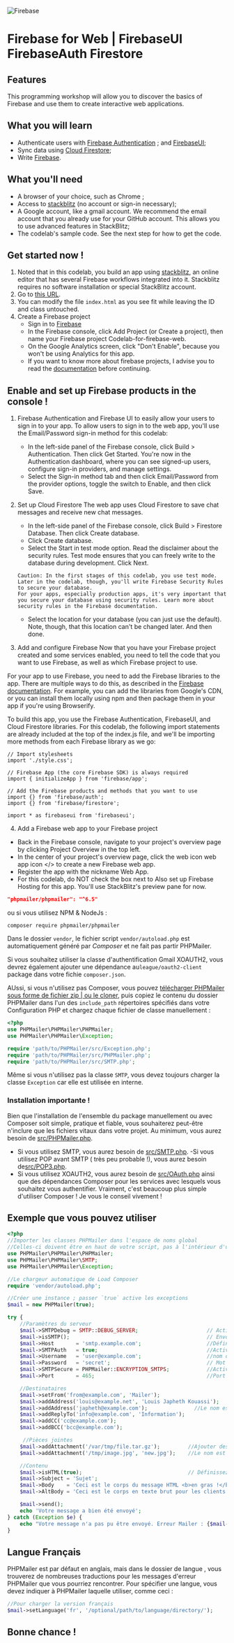 ![Firebase](https://github.com/LouisDSC/Firebase-pour-le_web/blob/main/Img/Img.png)

# Firebase for Web | FirebaseUI FirebaseAuth Firestore
## Features
This programming workshop will allow you to discover the basics of Firebase and use them to create interactive web applications.

## What you will learn
- Authenticate users with [Firebase Authentication](https://firebase.google.com/docs/auth?hl=fr) ;
 and [FirebaseUI](https://firebase.google.com/docs/auth/web/firebaseui?hl=fr);
- Sync data using [Cloud Firestore](https://firebase.google.com/docs/firestore);
- Write [Firebase](https://firebase.google.com/).

## What you'll need
- A browser of your choice, such as Chrome ;
- Access to [stackblitz](http://stackblitz.com/) (no account or sign-in necessary);
- A Google account, like a gmail account. We recommend the email account that you already use for your GitHub account. This allows you to use advanced features in StackBlitz;
- The codelab's sample code. See the next step for how to get the code.

## Get started now !
1. Noted that in this codelab, you build an app using [stackblitz](http://stackblitz.com/), an online editor that has several Firebase workflows integrated into it. Stackblitz requires no software installation or special StackBlitz account.
2. Go to [this URL](https://stackblitz.com/edit/firebase-gtk-web-start).
3. You can modify the file `index.html` as you see fit while leaving the ID and class untouched.
4. Create a Firebase project
   - Sign in to [Firebase](https://firebase.google.com/)
   - In the Firebase console, click Add Project (or Create a project), then name your Firebase project  Codelab-for-firebase-web.
   - On the Google Analytics screen, click "Don't Enable", because you won't be using Analytics for this app.
   - If you want to know more about firebase projects, I advise you to read the [documentation](https://firebase.google.com/docs/projects/learn-more?hl=fr) before continuing.

## Enable and set up Firebase products in the console !
1. Firebase Authentication and Firebase UI to easily allow your users to sign in to your app.
To allow users to sign in to the web app, you'll use the Email/Password sign-in method for this codelab:
   - In the left-side panel of the Firebase console, click Build > Authentication. Then click Get Started. You're now in the Authentication dashboard, where you can see signed-up users, configure sign-in providers, and manage settings.
   - Select the Sign-in method tab and then click Email/Password from the provider options, toggle the switch to Enable, and then click Save.

2. Set up Cloud Firestore
The web app uses Cloud Firestore to save chat messages and receive new chat messages. 
   - In the left-side panel of the Firebase console, click Build > Firestore Database. Then click Create database.
   - Click Create database.
   - Select the Start in test mode option. Read the disclaimer about the security rules. Test mode ensures that you can freely write to the database during development. Click Next.

   ```
   Caution: In the first stages of this codelab, you use test mode. Later in the codelab, though, you'll write Firebase Security Rules to secure your database.
   For your apps, especially production apps, it's very important that you secure your database using security rules. Learn more about security rules in the Firebase documentation.
   ```
   - Select the location for your database (you can just use the default). Note, though, that this location can't be changed later. And then done.

3.  Add and configure Firebase
Now that you have your Firebase project created and some services enabled, you need to tell the code that you want to use Firebase, as well as which Firebase project to use.

For your app to use Firebase, you need to add the Firebase libraries to the app. There are multiple ways to do this, as described in the  [Firebase documentation](https://firebase.google.com/docs/web/setup). For example, you can add the libraries from Google's CDN, or you can install them locally using npm and then package them in your app if you're using Browserify.

To build this app, you use the Firebase Authentication, FirebaseUI, and Cloud Firestore libraries. For this codelab, the following import statements are already included at the top of the index.js file, and we'll be importing more methods from each Firebase library as we go:
```JS
// Import stylesheets
import './style.css';

// Firebase App (the core Firebase SDK) is always required
import { initializeApp } from 'firebase/app';

// Add the Firebase products and methods that you want to use
import {} from 'firebase/auth';
import {} from 'firebase/firestore';

import * as firebaseui from 'firebaseui';
```

4. Add a Firebase web app to your Firebase project
- Back in the Firebase console, navigate to your project's overview page by clicking Project Overview in the top left.
- In the center of your project's overview page, click the web icon web app icon </> to create a new Firebase web app.
- Register the app with the nickname Web App.
- For this codelab, do NOT check the box next to Also set up Firebase Hosting for this app. You'll use StackBlitz's preview pane for now.



```json
"phpmailer/phpmailer": "^6.5"
```

ou si vous utilisez NPM & NodeJs :

```npm
composer require phpmailer/phpmailer
```

Dans le dossier `vendor`, le fichier script `vendor/autoload.php` est automatiquement généré par <i>Composer</i> et ne fait pas partir PHPMailer.

Si vous souhaitez utiliser la classe d'authentification Gmail XOAUTH2, vous devrez également ajouter une dépendance au`league/oauth2-client` package dans votre fichie `composer.json`.

AUssi, si vous n'utilisez pas Composer, vous pouvez [télécharger PHPMailer sous forme de fichier zip | ou le cloner](https://github.com/LouisDSC/PHPMailer), puis copiez le contenu du dossier PHPMailer dans l'un des `include_path` répertoires spécifiés dans votre Configuration PHP et chargez chaque fichier de classe manuellement :

```php
<?php
use PHPMailer\PHPMailer\PHPMailer;
use PHPMailer\PHPMailer\Exception;

require 'path/to/PHPMailer/src/Exception.php';
require 'path/to/PHPMailer/src/PHPMailer.php';
require 'path/to/PHPMailer/src/SMTP.php';
```

Même si vous n'utilisez pas la classe `SMTP`, vous devez toujours charger la classe `Exception` car elle est utilisée en interne.
### Installation importante !
Bien que l'installation de l'ensemble du package manuellement ou avec Composer soit simple, pratique et fiable, vous souhaiterez peut-être n'inclure que les fichiers vitaux dans votre projet. Au minimum, vous aurez besoin de [src/PHPMailer.php](https://github.com/LouisDSC/PHPMailer/blob/master/src/PHPMailer.php). 
- Si vous utilisez SMTP, vous aurez besoin de [src/SMTP.php](https://github.com/LouisDSC/PHPMailer/blob/master/src/SMTP.php).
 -Si vous utilisez POP avant SMTP ( très peu probable !), vous aurez besoin de[src/POP3.php](https://github.com/LouisDSC/PHPMailer/blob/master/src/POP3.php).
 - Si vous utilisez XOAUTH2, vous aurez besoin de [src/OAuth.php](https://github.com/LouisDSC/PHPMailer/blob/master/src/OAuth.php) ainsi que des dépendances Composer pour les services avec lesquels vous souhaitez vous authentifier. Vraiment, c'est beaucoup plus simple d'utiliser Composer ! Je vous le conseil vivement !

## Exemple que vous pouvez utiliser

```php
<?php
//Importer les classes PHPMailer dans l'espace de noms global 
//Celles-ci doivent être en haut de votre script, pas à l'intérieur d'une fonction 
use PHPMailer\PHPMailer\PHPMailer;
use PHPMailer\PHPMailer\SMTP;
use PHPMailer\PHPMailer\Exception;

//Le chargeur automatique de Load Composer 
require 'vendor/autoload.php';

//Créer une instance ; passer `true` active les exceptions 
$mail = new PHPMailer(true);

try {
    //Paramètres du serveur
    $mail->SMTPDebug = SMTP::DEBUG_SERVER;                      // Activer la sortie de débogage détaillée
    $mail->isSMTP();                                            // Envoi via SMTP
    $mail->Host       = 'smtp.example.com';                     //Définir le serveur SMTP pour envoyer via
    $mail->SMTPAuth   = true;                                   //Activer l'authentification SMTP 
    $mail->Username   = 'user@example.com';                     //nom d'utilisateur SMTP 
    $mail->Password   = 'secret';                               // Mot de passe SMTP
    $mail->SMTPSecure = PHPMailer::ENCRYPTION_SMTPS;            //Activer le chiffrement TLS implicite 
    $mail->Port       = 465;                                    //Port TCP auquel se connecter ; utilisez 587 si vous avez défini `SMTPSecure = PHPMailer::ENCRYPTION_STARTTLS`

    //Destinataires
    $mail->setFrom('from@example.com', 'Mailer');
    $mail->addAddress('louis@example.net', 'Louis Japheth Kouassi');     //Ajouter un destinataire
    $mail->addAddress('japheth@example.com');               //Le nom est facultatif
    $mail->addReplyTo('info@example.com', 'Information');
    $mail->addCC('cc@example.com');
    $mail->addBCC('bcc@example.com');

     //Pièces jointes 
    $mail->addAttachment('/var/tmp/file.tar.gz');         //Ajouter des pièces jointes
    $mail->addAttachment('/tmp/image.jpg', 'new.jpg');    //Le nom est facultatif

    //Contenu
    $mail->isHTML(true);                                  // Définissez le format de l'e-mail sur HTML
    $mail->Subject = 'Sujet';
    $mail->Body    = 'Ceci est le corps du message HTML <b>en gras !</b>';
    $mail->AltBody = 'Ceci est le corps en texte brut pour les clients de messagerie non-HTML';

    $mail->send();
    echo 'Votre message a bien été envoyé';
} catch (Exception $e) {
    echo "Votre message n'a pas pu être envoyé. Erreur Mailer : {$mail->ErrorInfo}";
}
```

## Langue Français
PHPMailer est par défaut en anglais, mais dans le dossier de langue , vous trouverez de nombreuses traductions pour les messages d'erreur PHPMailer que vous pourriez rencontrer. Pour spécifier une langue, vous devez indiquer à PHPMailer laquelle utiliser, comme ceci :

```php
//Pour charger la version français
$mail->setLanguage('fr', '/optional/path/to/language/directory/');
```

## Bonne chance !

